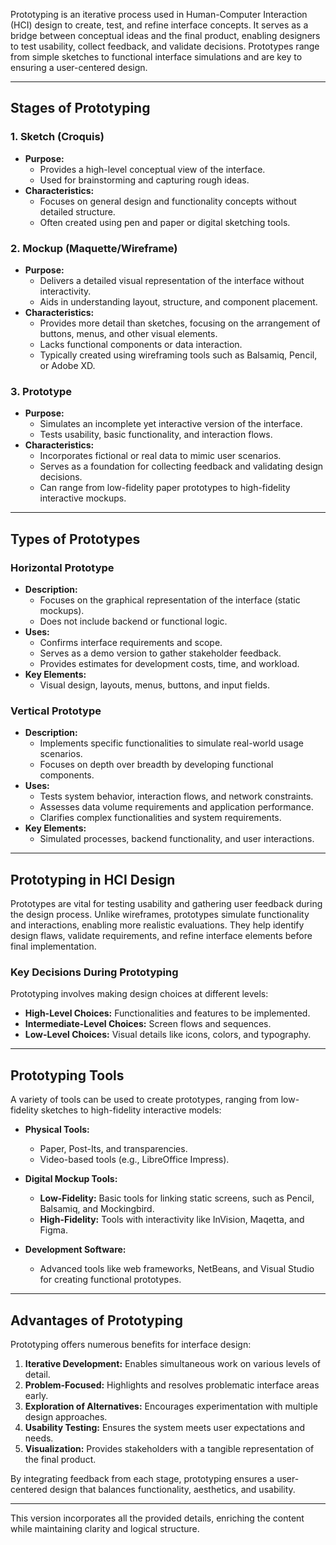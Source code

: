 Prototyping is an iterative process used in Human-Computer Interaction (HCI) design to create, test, and refine interface concepts. It serves as a bridge between conceptual ideas and the final product, enabling designers to test usability, collect feedback, and validate decisions. Prototypes range from simple sketches to functional interface simulations and are key to ensuring a user-centered design.

---

## **Stages of Prototyping**

### **1. Sketch (Croquis)**

- **Purpose:**
    - Provides a high-level conceptual view of the interface.
    - Used for brainstorming and capturing rough ideas.
- **Characteristics:**
    - Focuses on general design and functionality concepts without detailed structure.
    - Often created using pen and paper or digital sketching tools.

### **2. Mockup (Maquette/Wireframe)**

- **Purpose:**
    - Delivers a detailed visual representation of the interface without interactivity.
    - Aids in understanding layout, structure, and component placement.
- **Characteristics:**
    - Provides more detail than sketches, focusing on the arrangement of buttons, menus, and other visual elements.
    - Lacks functional components or data interaction.
    - Typically created using wireframing tools such as Balsamiq, Pencil, or Adobe XD.

### **3. Prototype**

- **Purpose:**
    - Simulates an incomplete yet interactive version of the interface.
    - Tests usability, basic functionality, and interaction flows.
- **Characteristics:**
    - Incorporates fictional or real data to mimic user scenarios.
    - Serves as a foundation for collecting feedback and validating design decisions.
    - Can range from low-fidelity paper prototypes to high-fidelity interactive mockups.

---

## **Types of Prototypes**

### **Horizontal Prototype**

- **Description:**
    - Focuses on the graphical representation of the interface (static mockups).
    - Does not include backend or functional logic.
- **Uses:**
    - Confirms interface requirements and scope.
    - Serves as a demo version to gather stakeholder feedback.
    - Provides estimates for development costs, time, and workload.
- **Key Elements:**
    - Visual design, layouts, menus, buttons, and input fields.

### **Vertical Prototype**

- **Description:**
    - Implements specific functionalities to simulate real-world usage scenarios.
    - Focuses on depth over breadth by developing functional components.
- **Uses:**
    - Tests system behavior, interaction flows, and network constraints.
    - Assesses data volume requirements and application performance.
    - Clarifies complex functionalities and system requirements.
- **Key Elements:**
    - Simulated processes, backend functionality, and user interactions.

---

## **Prototyping in HCI Design**

Prototypes are vital for testing usability and gathering user feedback during the design process. Unlike wireframes, prototypes simulate functionality and interactions, enabling more realistic evaluations. They help identify design flaws, validate requirements, and refine interface elements before final implementation.

### **Key Decisions During Prototyping**

Prototyping involves making design choices at different levels:

- **High-Level Choices:** Functionalities and features to be implemented.
- **Intermediate-Level Choices:** Screen flows and sequences.
- **Low-Level Choices:** Visual details like icons, colors, and typography.

---

## **Prototyping Tools**

A variety of tools can be used to create prototypes, ranging from low-fidelity sketches to high-fidelity interactive models:

- **Physical Tools:**
    
    - Paper, Post-Its, and transparencies.
    - Video-based tools (e.g., LibreOffice Impress).
- **Digital Mockup Tools:**
    
    - **Low-Fidelity:** Basic tools for linking static screens, such as Pencil, Balsamiq, and Mockingbird.
    - **High-Fidelity:** Tools with interactivity like InVision, Maqetta, and Figma.
- **Development Software:**
    
    - Advanced tools like web frameworks, NetBeans, and Visual Studio for creating functional prototypes.

---

## **Advantages of Prototyping**

Prototyping offers numerous benefits for interface design:

1. **Iterative Development:** Enables simultaneous work on various levels of detail.
2. **Problem-Focused:** Highlights and resolves problematic interface areas early.
3. **Exploration of Alternatives:** Encourages experimentation with multiple design approaches.
4. **Usability Testing:** Ensures the system meets user expectations and needs.
5. **Visualization:** Provides stakeholders with a tangible representation of the final product.

By integrating feedback from each stage, prototyping ensures a user-centered design that balances functionality, aesthetics, and usability.

---

This version incorporates all the provided details, enriching the content while maintaining clarity and logical structure.